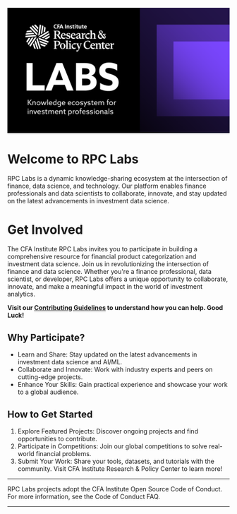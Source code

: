 ![Open Source at CFA Institute](https://github.com/CFA-Institute-RPC/.github/blob/main/images/rpc-labs.png) 
# Welcome to RPC Labs
RPC Labs is a dynamic knowledge-sharing ecosystem at the intersection of finance, data science, and technology. Our platform enables finance professionals and data scientists to collaborate, innovate, and stay updated on the latest advancements in investment data science.

# Get Involved
The CFA Institute RPC Labs invites you to participate in building a comprehensive resource for financial product categorization and investment data science. Join us in revolutionizing the intersection of finance and data science. Whether you're a finance professional, data scientist, or developer, RPC Labs offers a unique opportunity to collaborate, innovate, and make a meaningful impact in the world of investment analytics.

**Visit our [Contributing Guidelines](https://github.com/JerBouma/FinanceDatabase/blob/main/CONTRIBUTING.md) to understand how you can help. Good Luck!**

## Why Participate?
- Learn and Share: Stay updated on the latest advancements in investment data science and AI/ML.
- Collaborate and Innovate: Work with industry experts and peers on cutting-edge projects.
- Enhance Your Skills: Gain practical experience and showcase your work to a global audience.
  
## How to Get Started
1. Explore Featured Projects: Discover ongoing projects and find opportunities to contribute.
2. Participate in Competitions: Join our global competitions to solve real-world financial problems.
3. Submit Your Work: Share your tools, datasets, and tutorials with the community.
Visit CFA Institute Research & Policy Center to learn more!

----

RPC Labs projects adopt the CFA Institute Open Source Code of Conduct. For more information, see the Code of Conduct FAQ.

----

